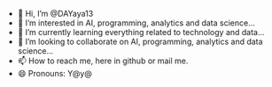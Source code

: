 - 👋 Hi, I’m @DAYaya13
- 👀 I’m interested in AI, programming, analytics and data science...
- 🌱 I’m currently learning everything related to technology and data...
- 💞️ I’m looking to collaborate on AI, programming, analytics and data science...
- 📫 How to reach me, here in github or mail me.
- 😄 Pronouns: Y@y@

<!---
DAYaya13/DAYaya13 is a ✨ special ✨ repository because its `README.md` (this file) appears on your GitHub profile.
You can click the Preview link to take a look at your changes.
--->

